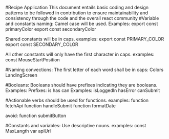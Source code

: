 #Recipe Application
This document entails basic coding and design patterns to be followed in contribution to ensure maintainability and consistency through the code and the overall react community
#Variable and constants naming:
Camel case will be used. Examples:
export const primaryColor
export const secondaryColor

Shared constants will be in caps. examples:
export const PRIMARY_COLOR
export const SECONDARY_COLOR

All other constants will only have the first character in caps. examples:
const MouseStartPosition

#Naming convections:
The first letter of each word shall be in caps: Colors LandingScreen

#Booleans:
Booleans should have prefixes indicating they are booleans. Examples:
Prefixes:
is has can
Examples:
isLoggedIn hasError canSubmit

#Actionable verbs should be used for functions.
examples: function fetchApi
function handleSubmit
function formatDate

avoid: function submitButton

#Constants and variables:
Use descriptive nouns. examples: const MaxLangth
var apiUrl
